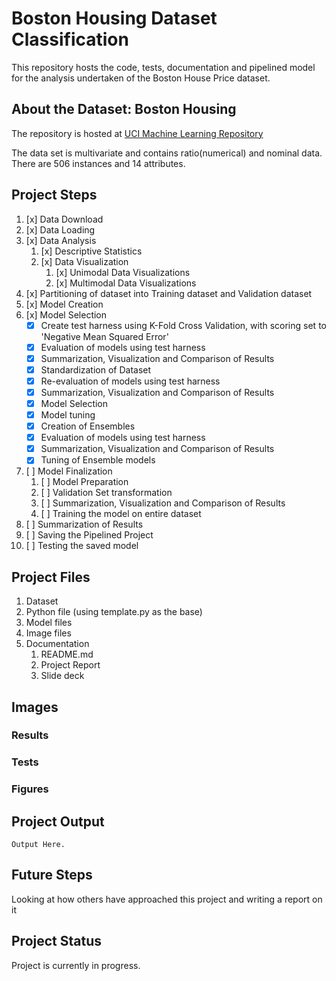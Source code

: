 # Boston Housing Dataset Classification

This repository hosts the code, tests, documentation and pipelined model for the analysis undertaken of the Boston House Price dataset.

## About the Dataset: Boston Housing

The repository is hosted at [UCI Machine Learning Repository](https://archive.ics.uci.edu/ml/machine-learning-databases/housing/)

The data set is multivariate and contains ratio(numerical) and nominal data.
There are 506 instances and 14 attributes.

## Project Steps

1. [x] Data Download
2. [x] Data Loading
3. [x] Data Analysis
   1. [x] Descriptive Statistics
   2. [x] Data Visualization
      1. [x] Unimodal Data Visualizations
      2. [x] Multimodal Data Visualizations
4. [x] Partitioning of dataset into Training dataset and Validation dataset
5. [x] Model Creation
6. [x] Model Selection
   - [x] Create test harness using K-Fold Cross Validation, with scoring set to 'Negative Mean Squared Error'
   - [x] Evaluation of models using test harness
   - [x] Summarization, Visualization and Comparison of Results
   - [x] Standardization of Dataset
   - [x] Re-evaluation of models using test harness
   - [x] Summarization, Visualization and Comparison of Results
   - [x] Model Selection
   - [x] Model tuning
   - [x] Creation of Ensembles
   - [x] Evaluation of models using test harness
   - [x] Summarization, Visualization and Comparison of Results
   - [x] Tuning of Ensemble models
7. [ ] Model Finalization
   1. [ ] Model Preparation
   2. [ ] Validation Set transformation
   3. [ ] Summarization, Visualization and Comparison of Results
   4. [ ] Training the model on entire dataset
8. [ ] Summarization of Results
9. [ ] Saving the Pipelined Project
10. [ ] Testing the saved model

## Project Files

1. Dataset
2. Python file (using template.py as the base)
3. Model files
4. Image files
5. Documentation
   1. README.md
   2. Project Report
   3. Slide deck

## Images

### Results

### Tests

<!--![Screenshot of Test Results](test_results.png "Test Results")-->
<!-- The following things are tested:

- Loading and partiioning of data
- Accuracy of finalized model -->

### Figures

## Project Output

    Output Here.

## Future Steps

Looking at how others have approached this project and writing a report on it

## Project Status

Project is currently in progress.
